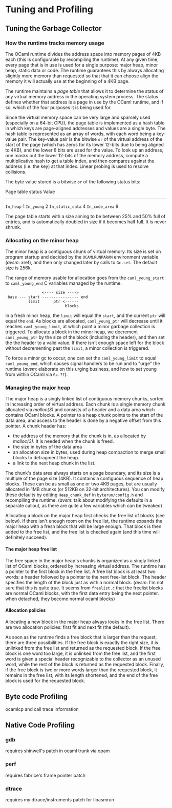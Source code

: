 # Tuning and Profiling

## Tuning the Garbage Collector

### How the runtime tracks memory usage

The OCaml runtime divides the address space into memory pages of 4KB each (this
is configurable by recompiling the runtime).  At any given time, every page
that is in use is used for a single purpose: major heap, minor heap, static
data or code.  The runtime guarantees this by always allocating slightly more
memory than requested so that that it can choose align the memory it will
actually use at the beginning of a 4KB page.

The runtime maintains a *page table* that allows it to determine the status of
any virtual memory address in the operating system process.  The status defines
whether that address is a page in use by the OCaml runtime, and if so, which of
the four purposes it is being used for.

Since the virtual memory space can be very large and sparsely used (especially
on a 64-bit CPU), the page table is implemented as a hash table in which keys
are page-aligned addresses and values are a single byte. The hash table is
represented as an array of words, with each word being a key-value pair.  The
key-value pair is the bitwise `or` of the virtual address of the start of the
page (which has zeros for its lower 12-bits due to being aligned to 4KB), and
the lower 8 bits are used for the value.  To look up an address, one masks out
the lower 12-bits of the memory address, compute a multiplicative hash to get a
table index, and then compares against the address (i.e. the key) at that
index.  Linear probing is used to resolve collisions.

The byte value stored is a bitwise `or` of the following status bits:

Page table status      Value
-----------------      -----
`In_heap`              1
`In_young`             2
`In_static_data`       4
`In_code_area`         8

The page table starts with a size aiming to be between 25% and 50% full of entries, and is
automatically doubled in size if it becomes half full.  It is never shrunk.

### Allocating on the minor heap

The minor heap is a contiguous chunk of virtual memory.  Its size is set on
program startup and decided by the `OCAMLRUNPARAM` environment variable
(_avsm_: xref), and then only changed later by calls to `Gc.set`.  The default
size is 256k.

The range of memory usable for allocation goes from the `caml_young_start` to
`caml_young_end` C variables managed by the runtime.

~~~~~~~~~~~~~~~~~~~~~~~~~~~
                <---- size ---->
 base --- start ---------------- end
          limit      ptr <------
                          blocks
~~~~~~~~~~~~~~~~~~~~~~~~~~~

In a fresh minor heap, the `limit` will equal the `start`, and the current
`ptr` will equal the `end`.  As blocks are allocated, `caml_young_ptr` will
decrease until it reaches `caml_young_limit`, at which point a minor garbage
collection is triggered.  To allocate a block in the minor heap, we decrement
`caml_young_ptr` by the size of the block (including the header), and then set
the the header to a valid value.  If there isn't enough space left for the
block without decrementing past the `limit`, a minor collection is triggered.

To force a minor gc to occur, one can set the `caml_young_limit` to equal `caml_young_end`, which
causes signal handlers to be run and to "urge" the runtime
(_avsm_: elaborate on this urging business, and how to set young from within OCaml via `Gc.??`).

### Managing the major heap

The major heap is a singly linked list of contiguous memory chunks, sorted in
increasing order of virtual address.  Each chunk is a single memory chunk
allocated via *malloc(3)* and consists of a header and a data area which
contains OCaml blocks.  A pointer to a heap chunk points to the start of the
data area, and access to the header is done by a negative offset from this
pointer.  A chunk header has:

* the address of the memory that the chunk is in, as allocated by *malloc(3)*. It is needed when the chunk is freed.
* the size in bytes of the data area
* an allocation size in bytes, used during heap compaction to merge small blocks to defragment the heap.
* a link to the next heap chunk in the list.

The chunk's data area always starts on a page boundary, and its size is a
multiple of the page size (4KB).  It contains a contiguous sequence of heap
blocks. These can be as small as one or two 4KB pages, but are usually
allocated in 1MB chunks (or 512KB on 32-bit architectures).  You can modify
these defaults by editing `Heap_chunk_def` in `byterun/config.h` and
recompiling the runtime. (_avsm_: talk about modifying the defaults in a
separate callout, as there are quite a few variables which can be tweaked)

Allocating a block on the major heap first checks the free list of blocks (see
below).  If there isn't enough room on the free list, the runtime expands the
major heap with a fresh block that will be large enough.  That block is then
added to the free list, and the free list is checked again (and this time will
definitely succeed).

#### The major heap free list

The free space in the major heap's chunks is organized as a singly linked list
of OCaml blocks, ordered by increasing virtual address.  The runtime has a
pointer to the first block in the free list.  A free list block is at least two
words: a header followed by a pointer to the next free-list block.  The header
specifies the length of the block just as with a normal block.
(_avsm_: I'm not sure that this is quite true. It seems from `freelist.c` that
the freelist blocks are normal OCaml blocks, with the first data entry being
the next pointer. when detached, they become normal ocaml blocks)

#### Allocation policies

Allocating a new block in the major heap always looks in the free list.  There
are two allocation policies: first fit and next fit (the default).

As soon as the runtime finds a free block that is larger than the request,
there are three possibilities.  If the free block is exactly the right size, it
is unlinked from the free list and returned as the requested block.  If the
free block is one word too large, it is unlinked from the free list, and the
first word is given a special header recognizable to the collector as an unused
word, while the rest of the block is returned as the requested block.  Finally,
if the free block is two or more words larger than the requested block, it
remains in the free list, with its length shortened, and the end of the free
block is used for the requested block.


## Byte code Profiling

ocamlcp and call trace information

## Native Code Profiling

### gdb

requires shinwell's patch in ocaml trunk via opam

### perf

requires fabrice's frame pointer patch

### dtrace

requires my dtrace/instruments patch for libasmrun
